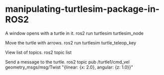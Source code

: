 # manipulating-turtlesim-package-in-ROS2

A window opens with a turtle in it.
ros2 run turtlesim turtlesim_node

Move the turtle with arrows.
ros2 run turtlesim turtle_teleop_key

View list of topics.
ros2 topic list

Send a message to the turtle.
ros2 topic pub /turtle1/cmd_vel geometry_msgs/msg/Twist "{linear: {x: 2.0}, angular: {z: 1.0}}"
